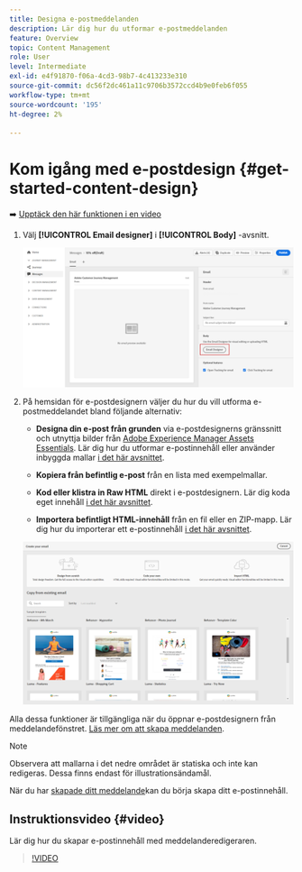 ```yaml
---
title: Designa e-postmeddelanden
description: Lär dig hur du utformar e-postmeddelanden
feature: Overview
topic: Content Management
role: User
level: Intermediate
exl-id: e4f91870-f06a-4cd3-98b7-4c413233e310
source-git-commit: dc56f2dc461a11c9706b3572ccd4b9e0feb6f055
workflow-type: tm+mt
source-wordcount: '195'
ht-degree: 2%

---
```


# Kom igång med e-postdesign {#get-started-content-design}

➡️ [Upptäck den här funktionen i en video](#video)

1. Välj **[!UICONTROL Email designer]** i **[!UICONTROL Body]** -avsnitt.

   ![](assets/import-html_1.png)

1. På hemsidan för e-postdesignern väljer du hur du vill utforma e-postmeddelandet bland följande alternativ:

   * **Designa din e-post från grunden** via e-postdesignerns gränssnitt och utnyttja bilder från [Adobe Experience Manager Assets Essentials](assets-essentials.md). Lär dig hur du utformar e-postinnehåll eller använder inbyggda mallar [i det här avsnittet](create-email-content.md).

   * **Kopiera från befintlig e-post** från en lista med exempelmallar.

   * **Kod eller klistra in Raw HTML** direkt i e-postdesignern. Lär dig koda eget innehåll [i det här avsnittet](code-content.md).

   * **Importera befintligt HTML-innehåll** från en fil eller en ZIP-mapp. Lär dig hur du importerar ett e-postinnehåll [i det här avsnittet](existing-content.md).

   ![](assets/email_designer_25.png)

Alla dessa funktioner är tillgängliga när du öppnar e-postdesignern från meddelandefönstret. [Läs mer om att skapa meddelanden](../messages/get-started-content.md).

>[!NOTE]
>
>Observera att mallarna i det nedre området är statiska och inte kan redigeras. Dessa finns endast för illustrationsändamål.
>
>När du har [skapade ditt meddelande](../messages/get-started-content.md)kan du börja skapa ditt e-postinnehåll.

## Instruktionsvideo {#video}

Lär dig hur du skapar e-postinnehåll med meddelanderedigeraren.

>[!VIDEO](https://video.tv.adobe.com/v/334150?quality=12)